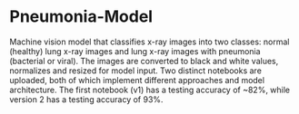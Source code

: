 # Pneumonia-Model

Machine vision model that classifies x-ray images into two classes: normal (healthy) lung x-ray images and lung x-ray images with pneumonia (bacterial or viral).
The images are converted to black and white values, normalizes and resized for model input. 
Two distinct notebooks are uploaded, both of which implement different approaches and model architecture.
The first notebook (v1) has a testing accuracy of ~82%, while version 2 has a testing accuracy of 93%.
